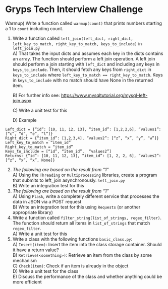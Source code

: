 # Gryps Tech Interview Challenge
Warmup) Write a function called `warmup(count)` that prints numbers starting a 1 to `count` including count.

1) Write a function called `left_join(left_dict, right_dict, left_key_to_match, right_key_to_match, keys_to_include)` in `left_join.py`  
    A) That takes the input dicts and assumes each key in the dicts contains an array. The function should perform a left join operation. A left join should perform a join starting with `left_dict` and including any keys in `keys_to_include`. Then, it should fetch any keys from `right_dict` in `keys_to_include` where `left_key_to_match == right_key_to_match`. Keys in `keys_to_include` with no match should have None in the returned item.   

    B) For further info see: https://www.mysqltutorial.org/mysql-left-join.aspx

    C) Write a unit test for this

    D) Example
```
Left_dict = {“id”: [10, 11, 12, 13], “item_id”: [1,2,2,6], “values1”: [“c”, “d”, “e”, “l”]}
Right_dict = {“item_id”: [1,2,3,4], “values2”: [“z”, “x”, “y”, “w”]}
Left_key_to_match = “item_id”
Right_key_to_match = “item_id”
Keys_to_include = [“id”, “item_id”,  “values2”]
Returns: {“id”: [10, 11, 12, 13], “item_id”: [1, 2, 2, 6], “values2”: [“z”, “x”, “x”, None]}
```

2) *The following are based on the result from “1”*  
    A) Using the `Threading` or `Multiprocessing` libraries, create a program that submits to left_join asynchronously. `left_join.py`  
    B) Write an integration test for this  
3) *The following are based on the result from “1”*  
    A) Using `Flask`, write a completely different service that processes the data in JSON via a POST request  
    B) Write an integration test for this using `Requests` (or another appropriate library)
4) Write a function called `filter_string(list_of_strings, regex_filter)`. The function should return all items in `list_of_strings` that match `regex_filter`.  
    A) Write a unit test for this
5) Write a class with the following functions `basic_class.py`:  
    A) `Insert(item)`: Insert the item into the class storage container. Should it have a return value?  
    B) `Retrieve(<something>)`: Retrieve an item from the class by some mechanism  
    C) `Check(item)`: Check if an item is already in the object  
    D) Write a unit test for the class  
    E) Discuss the performance of the class and whether anything could be more efficient  

